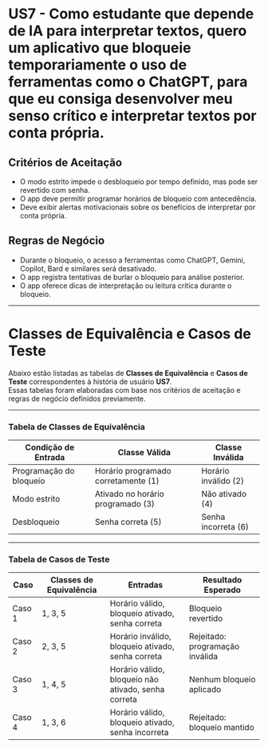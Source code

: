 # US7 - Como estudante que depende de IA para interpretar textos, quero um aplicativo que bloqueie temporariamente o uso de ferramentas como o ChatGPT, para que eu consiga desenvolver meu senso crítico e interpretar textos por conta própria.

## Critérios de Aceitação

- O modo estrito impede o desbloqueio por tempo definido, mas pode ser revertido com senha.
- O app deve permitir programar horários de bloqueio com antecedência.
- Deve exibir alertas motivacionais sobre os benefícios de interpretar por conta própria.

## Regras de Negócio

- Durante o bloqueio, o acesso a ferramentas como ChatGPT, Gemini, Copilot, Bard e similares será desativado.
- O app registra tentativas de burlar o bloqueio para análise posterior.
- O app oferece dicas de interpretação ou leitura crítica durante o bloqueio.
  
---

# Classes de Equivalência e Casos de Teste

Abaixo estão listadas as tabelas de **Classes de Equivalência** e **Casos de Teste** correspondentes à história de usuário **US7**.  
Essas tabelas foram elaboradas com base nos critérios de aceitação e regras de negócio definidos previamente.


---

### Tabela de Classes de Equivalência

| Condição de Entrada          | Classe Válida                             | Classe Inválida         |
|-----------------------------|-------------------------------------------|--------------------------|
| Programação do bloqueio     | Horário programado corretamente (1)       | Horário inválido (2)     |
| Modo estrito                 | Ativado no horário programado (3)         | Não ativado (4)          |
| Desbloqueio                 | Senha correta (5)                         | Senha incorreta (6)      |

---

### Tabela de Casos de Teste

| Caso   | Classes de Equivalência | Entradas                                                 | Resultado Esperado             |
|--------|--------------------------|-----------------------------------------------------------|--------------------------------|
| Caso 1 | 1, 3, 5                  | Horário válido, bloqueio ativado, senha correta           | Bloqueio revertido           |
| Caso 2 | 2, 3, 5                | Horário inválido, bloqueio ativado, senha correta      | Rejeitado: programação inválida  |
| Caso 3 | 1, 4, 5                    | Horário válido, bloqueio não ativado, senha correta                        | Nenhum bloqueio aplicado |
| Caso 4 | 1, 3, 6                 | Horário válido, bloqueio ativado, senha incorreta                      | Rejeitado: bloqueio mantido     |
